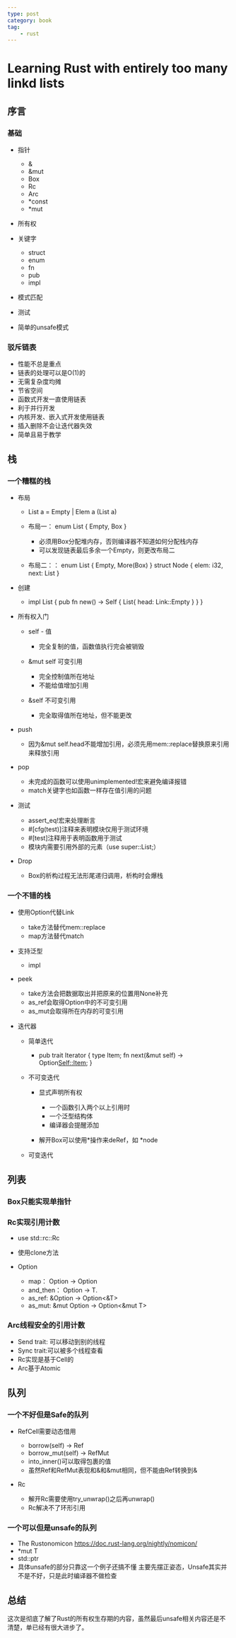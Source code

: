 ```yaml
---
type: post
category: book
tag:
    - rust
---
```


# Learning Rust with entirely too many linkd lists

## 序言

### 基础

- 指针

	- &
	- &mut
	- Box
	- Rc
	- Arc
	- *const
	- *mut

- 所有权
- 关键字

	- struct
	- enum
	- fn
	- pub
	- impl

- 模式匹配
- 测试
- 简单的unsafe模式

### 驳斥链表

- 性能不总是重点
- 链表的处理可以是O(1)的
- 无需复杂度均摊
- 节省空间
- 函数式开发一直使用链表
- 利于并行开发
- 内核开发、嵌入式开发使用链表
- 插入删除不会让迭代器失效
- 简单且易于教学


## 栈

### 一个糟糕的栈

- 布局

	- List a = Empty | Elem a (List a)
	- 布局一： 
enum List  {
    Empty, 
    Box<List> 
}

		- 必须用Box分配堆内存，否则编译器不知道如何分配栈内存
		- 可以发现链表最后多余一个Empty，则更改布局二

	- 布局二：： 
enum List { 
    Empty, 
    More(Box<Node>) 
}
struct Node {
    elem: i32,
    next: List
}

- 创建

	- impl List {
    pub fn new() -> Self {
        List{ head: Link::Empty }
   }
}

- 所有权入门

	- self - 值

		- 完全复制的值，函数值执行完会被销毁

	- &mut self 可变引用

		- 完全控制值所在地址
		- 不能给值增加引用

	- &self 不可变引用

		- 完全取得值所在地址，但不能更改

- push

	- 因为&mut self.head不能增加引用，必须先用mem::replace替换原来引用来释放引用

- pop

	- 未完成的函数可以使用unimplemented!宏来避免编译报错
	- match关键字也如函数一样存在值引用的问题

- 测试

	- assert_eq!宏来处理断言
	- #[cfg(test)]注释来表明模块仅用于测试环境
	- #[test]注释用于表明函数用于测试
	- 模块内需要引用外部的元素（use super::List;）

- Drop

	- Box的析构过程无法形尾递归调用，析构时会爆栈

### 一个不错的栈

- 使用Option代替Link

	- take方法替代mem::replace
	- map方法替代match

- 支持泛型

	- impl<T>

- peek

	- take方法会把数据取出并把原来的位置用None补充
	- as_ref会取得Option中的不可变引用
	- as_mut会取得所在内存的可变引用

- 迭代器

	- 简单迭代

		- pub trait Iterator {
    type Item;
    fn next(&mut self) -> Option<Self::Item>;
}

	- 不可变迭代

		- 显式声明所有权

			- 一个函数引入两个以上引用时
			- 一个泛型结构体
			- 编译器会提醒添加

		- 解开Box可以使用*操作来deRef，如 *node

	- 可变迭代

## 列表

### Box只能实现单指针

### Rc实现引用计数

- use std::rc::Rc
- 使用clone方法
- Option

	- map： Option<T> -> Option<T>
	- and_then： Option<T> -> T.
	- as_ref: &Option<T> -> Option<&T>
	- as_mut: &mut Option<T> -> Option<&mut T>

### Arc线程安全的引用计数

- Send trait: 可以移动到别的线程
- Sync trait:可以被多个线程查看
- Rc实现是基于Cell的
- Arc基于Atomic

## 队列

### 一个不好但是Safe的队列

- RefCell需要动态借用

	- borrow(self) -> Ref<T>
	- borrow_mut(self) -> RefMut<T>
	- into_inner()可以取得包裹的值
	- 虽然Ref和RefMut表现和&和&mut相同，但不能由Ref转换到&

- Rc

	- 解开Rc需要使用try_unwrap()之后再unwrap()
	- Rc解决不了环形引用

### 一个可以但是unsafe的队列

- The Rustonomicon
https://doc.rust-lang.org/nightly/nomicon/
- *mut T
- std::ptr
- 具体unsafe的部分只靠这一个例子还搞不懂
主要先摆正姿态，Unsafe其实并不是不好，只是此时编译器不做检查

## 总结

这次是彻底了解了Rust的所有权生存期的内容，虽然最后unsafe相关内容还是不清楚，单已经有很大进步了。

